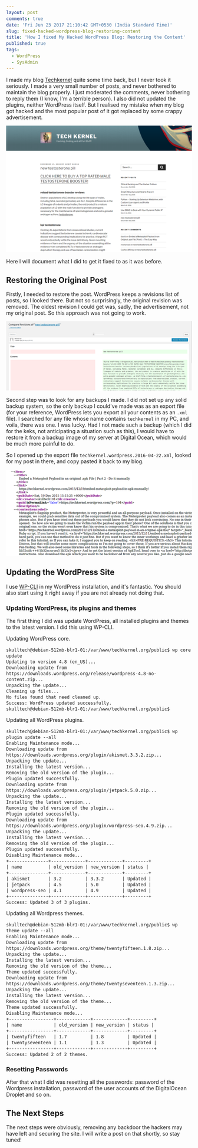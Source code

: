 ```yaml
---
layout: post
comments: true
date: 'Fri Jun 23 2017 21:10:42 GMT+0530 (India Standard Time)'
slug: fixed-hacked-wordpress-blog-restoring-content
title: 'How I fixed My Hacked WordPress Blog: Restoring the Content'
published: true
tags:
  - WordPress
  - SysAdmin
---
```


I made my blog [Techkernel](https://techkernel.org) quite some time back, but I never took it seriously. I made a very small number of posts, and never bothered to maintain the blog properly. I just moderated the comments, never bothering to reply them (I know, I'm a terrible person). I also did not updated the plugins, neither WordPress itself. But I realised my mistake when my blog got hacked and the most popular post of it got replaced by some crappy advertisement.

![hacked-post.png](/img/posts/hacked-post.png)

Here I will document what I did to get it fixed to as it was before.


## Restoring the Original Post

Firstly, I needed to restore the post. WordPress keeps a revisions list of posts, so I looked there. But not so surprisingly, the original revision was removed. The oldest revision I could get was, sadly, the advertisement, not my original post. So this approach was not going to work.

![revisions.png](/img/posts/revisions.png)

Second step was to look for any backups I made. I did not set up any solid backup system, so the only backup I could've made was as an export file (for your reference, WordPress lets you export all your contents as an `.xml` file). I searched for any file whose name contains `techkernel` in my PC, and voila, there was one. I was lucky. Had I not made such a backup (which I did for the keks, not anticipating a situation such as this), I would have to restore it from a backup image of my server at Digital Ocean, which would be much more painful to do.

So I opened up the export file `techkernel.wordpress.2016-04-22.xml`, looked for my post in there, and copy pasted it back to my blog.

![post-xml.png](/img/posts/post-xml.png)


## Updating the WordPress Site

I use [WP-CLI](https://wp-cli.org/) in my WordPress installation, and it's fantastic. You should also start using it right away if you are not already not doing that.


### Updating WordPress, its plugins and themes

The first thing I did was update WordPress, all installed plugins and themes to the latest version. I did this using WP-CLI.

Updating WordPress core.

```console
skulltech@debian-512mb-blr1-01:/var/www/techkernel.org/public$ wp core update
Updating to version 4.8 (en_US)...
Downloading update from https://downloads.wordpress.org/release/wordpress-4.8-no-content.zip...
Unpacking the update...
Cleaning up files...
No files found that need cleaned up.
Success: WordPress updated successfully.
skulltech@debian-512mb-blr1-01:/var/www/techkernel.org/public$
```


Updating all WordPress plugins.

```console
skulltech@debian-512mb-blr1-01:/var/www/techkernel.org/public$ wp plugin update --all
Enabling Maintenance mode...
Downloading update from https://downloads.wordpress.org/plugin/akismet.3.3.2.zip...
Unpacking the update...
Installing the latest version...
Removing the old version of the plugin...
Plugin updated successfully.
Downloading update from https://downloads.wordpress.org/plugin/jetpack.5.0.zip...
Unpacking the update...
Installing the latest version...
Removing the old version of the plugin...
Plugin updated successfully.
Downloading update from https://downloads.wordpress.org/plugin/wordpress-seo.4.9.zip...
Unpacking the update...
Installing the latest version...
Removing the old version of the plugin...
Plugin updated successfully.
Disabling Maintenance mode...
+---------------+-------------+-------------+---------+
| name          | old_version | new_version | status |
+---------------+-------------+-------------+---------+
| akismet       | 3.2         | 3.3.2       | Updated |
| jetpack       | 4.5         | 5.0         | Updated |
| wordpress-seo | 4.1         | 4.9         | Updated |
+---------------+-------------+-------------+---------+
Success: Updated 3 of 3 plugins.
```


Updating all Wordpress themes.

```console
skulltech@debian-512mb-blr1-01:/var/www/techkernel.org/public$ wp theme update --all
Enabling Maintenance mode...
Downloading update from https://downloads.wordpress.org/theme/twentyfifteen.1.8.zip...
Unpacking the update...
Installing the latest version...
Removing the old version of the theme...
Theme updated successfully.
Downloading update from https://downloads.wordpress.org/theme/twentyseventeen.1.3.zip...
Unpacking the update...
Installing the latest version...
Removing the old version of the theme...
Theme updated successfully.
Disabling Maintenance mode...
+-----------------+-------------+-------------+---------+
| name            | old_version | new_version | status |
+-----------------+-------------+-------------+---------+
| twentyfifteen   | 1.7         | 1.8         | Updated |
| twentyseventeen | 1.1         | 1.3         | Updated |
+-----------------+-------------+-------------+---------+
Success: Updated 2 of 2 themes.
``` 
    

### Resetting Passwords

After that what I did was resetting all the passwords: password of the Wordpress installation, password of the user accounts of the DigitalOcean Droplet and so on.


## The Next Steps

The next steps were obviously, removing any backdoor the hackers may have left and securing the site. I will write a post on that shortly, so stay tuned!
